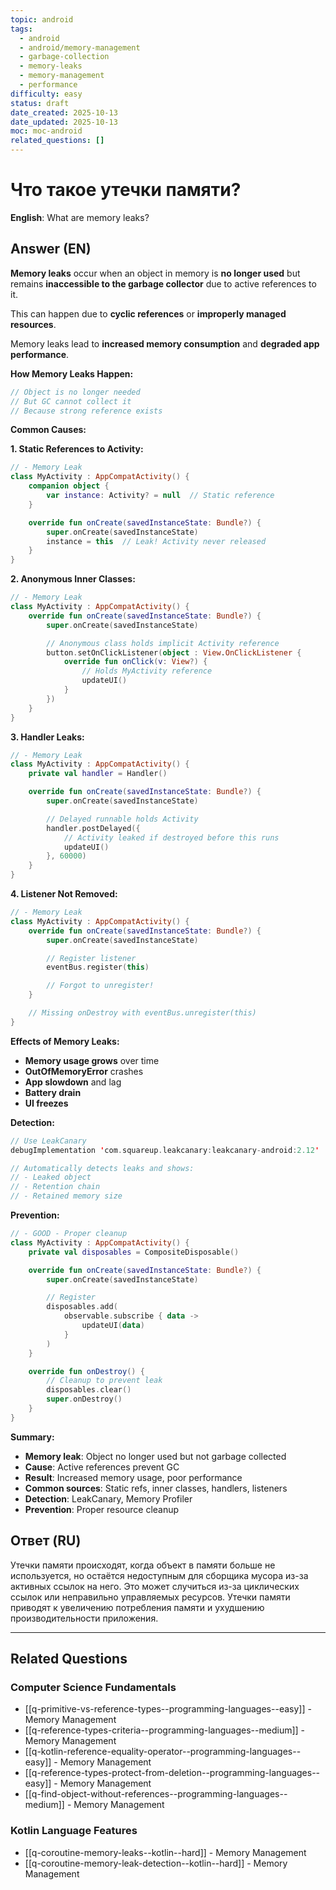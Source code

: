 ```yaml
---
topic: android
tags:
  - android
  - android/memory-management
  - garbage-collection
  - memory-leaks
  - memory-management
  - performance
difficulty: easy
status: draft
date_created: 2025-10-13
date_updated: 2025-10-13
moc: moc-android
related_questions: []
---
```


# Что такое утечки памяти?

**English**: What are memory leaks?

## Answer (EN)
**Memory leaks** occur when an object in memory is **no longer used** but remains **inaccessible to the garbage collector** due to active references to it.

This can happen due to **cyclic references** or **improperly managed resources**.

Memory leaks lead to **increased memory consumption** and **degraded app performance**.

**How Memory Leaks Happen:**

```kotlin
// Object is no longer needed
// But GC cannot collect it
// Because strong reference exists
```

**Common Causes:**

**1. Static References to Activity:**

```kotlin
// - Memory Leak
class MyActivity : AppCompatActivity() {
    companion object {
        var instance: Activity? = null  // Static reference
    }

    override fun onCreate(savedInstanceState: Bundle?) {
        super.onCreate(savedInstanceState)
        instance = this  // Leak! Activity never released
    }
}
```

**2. Anonymous Inner Classes:**

```kotlin
// - Memory Leak
class MyActivity : AppCompatActivity() {
    override fun onCreate(savedInstanceState: Bundle?) {
        super.onCreate(savedInstanceState)

        // Anonymous class holds implicit Activity reference
        button.setOnClickListener(object : View.OnClickListener {
            override fun onClick(v: View?) {
                // Holds MyActivity reference
                updateUI()
            }
        })
    }
}
```

**3. Handler Leaks:**

```kotlin
// - Memory Leak
class MyActivity : AppCompatActivity() {
    private val handler = Handler()

    override fun onCreate(savedInstanceState: Bundle?) {
        super.onCreate(savedInstanceState)

        // Delayed runnable holds Activity
        handler.postDelayed({
            // Activity leaked if destroyed before this runs
            updateUI()
        }, 60000)
    }
}
```

**4. Listener Not Removed:**

```kotlin
// - Memory Leak
class MyActivity : AppCompatActivity() {
    override fun onCreate(savedInstanceState: Bundle?) {
        super.onCreate(savedInstanceState)

        // Register listener
        eventBus.register(this)

        // Forgot to unregister!
    }

    // Missing onDestroy with eventBus.unregister(this)
}
```

**Effects of Memory Leaks:**

-  **Memory usage grows** over time
-  **OutOfMemoryError** crashes
-  **App slowdown** and lag
-  **Battery drain**
-  **UI freezes**

**Detection:**

```kotlin
// Use LeakCanary
debugImplementation 'com.squareup.leakcanary:leakcanary-android:2.12'

// Automatically detects leaks and shows:
// - Leaked object
// - Retention chain
// - Retained memory size
```

**Prevention:**

```kotlin
// - GOOD - Proper cleanup
class MyActivity : AppCompatActivity() {
    private val disposables = CompositeDisposable()

    override fun onCreate(savedInstanceState: Bundle?) {
        super.onCreate(savedInstanceState)

        // Register
        disposables.add(
            observable.subscribe { data ->
                updateUI(data)
            }
        )
    }

    override fun onDestroy() {
        // Cleanup to prevent leak
        disposables.clear()
        super.onDestroy()
    }
}
```

**Summary:**

- **Memory leak**: Object no longer used but not garbage collected
- **Cause**: Active references prevent GC
- **Result**: Increased memory usage, poor performance
- **Common sources**: Static refs, inner classes, handlers, listeners
- **Detection**: LeakCanary, Memory Profiler
- **Prevention**: Proper resource cleanup

## Ответ (RU)
Утечки памяти происходят, когда объект в памяти больше не используется, но остаётся недоступным для сборщика мусора из-за активных ссылок на него. Это может случиться из-за циклических ссылок или неправильно управляемых ресурсов. Утечки памяти приводят к увеличению потребления памяти и ухудшению производительности приложения.


---

## Related Questions

### Computer Science Fundamentals
- [[q-primitive-vs-reference-types--programming-languages--easy]] - Memory Management
- [[q-reference-types-criteria--programming-languages--medium]] - Memory Management
- [[q-kotlin-reference-equality-operator--programming-languages--easy]] - Memory Management
- [[q-reference-types-protect-from-deletion--programming-languages--easy]] - Memory Management
- [[q-find-object-without-references--programming-languages--medium]] - Memory Management

### Kotlin Language Features
- [[q-coroutine-memory-leaks--kotlin--hard]] - Memory Management
- [[q-coroutine-memory-leak-detection--kotlin--hard]] - Memory Management
